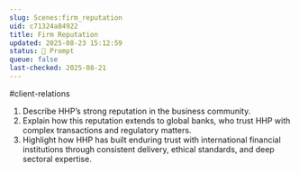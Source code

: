 ```yaml
---
slug: Scenes:firm_reputation
uid: c71324a84922
title: Firm Reputation
updated: 2025-08-23 15:12:59
status: 💬 Prompt
queue: false
last-checked: 2025-08-21
---
```

#client-relations 

1. Describe HHP’s strong reputation in the business community.
3. Explain how this reputation extends to global banks, who trust HHP with complex transactions and regulatory matters.
4. Highlight how HHP has built enduring trust with international financial institutions through consistent delivery, ethical standards, and deep sectoral expertise.
